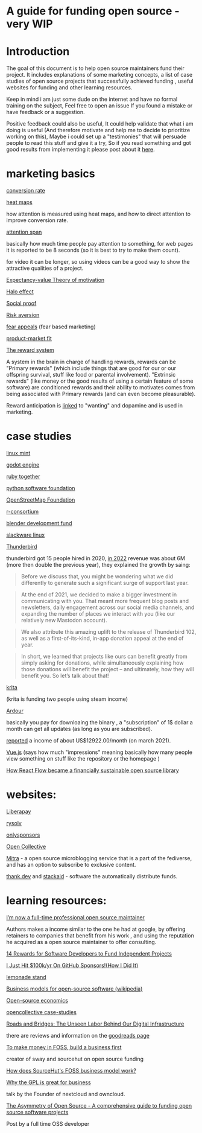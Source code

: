 # A guide for funding open source - very WIP

# Introduction

The goal of this document is to help open source maintainers fund their project. It includes explanations of some marketing concepts, a list of case studies of open source projects that successfully achieved funding , useful websites for funding and other learning resources.

Keep in mind i am just some dude on the internet and have no formal training on the subject, Feel free to open an issue If you found a mistake or have feedback or a suggestion.

Positive feedback could also be useful, It could help validate that what i am doing is useful (And therefore motivate and help me to decide to prioritize working on this), Maybe i could set up a "testimonies" that will persuade people to read this stuff and give it a try, So if you read something and got good results from implementing it please post about it [here](https://github.com/wiki-me/open_source_funding_guide/issues/2).

# marketing basics

[conversion
rate](https://www.optimizely.com/optimization-glossary/conversion-rate/)

[heat
maps](https://onlygrowth.com/blogs/posts/how-to-use-heat-maps-and-eye-tracking-software-to-improve-ux-and-lift-conversion-rates)

how attention is measured using heat maps, and how to direct attention
to improve conversion rate.

[attention
span](https://www.towermarketing.net/blog/winning-the-fight-against-a-website-users-attention-span/)

basically how much time people pay attention to something, for web pages
it is reported to be 8 seconds (so it is best to try to make them
count).

for video it can be longer, so using videos can be a good way to show
the attractive qualities of a project.

[Expectancy-value Theory of
motivation](https://courses.lumenlearning.com/edpsy/chapter/expectancy-value-theory/)

[Halo effect](https://cxl.com/blog/halo-effect/)

[Social proof](https://en.wikipedia.org/wiki/Social_proof)

[Risk
aversion](https://en.wikipedia.org/wiki/Risk_aversion_(psychology))

[fear
appeals](https://www.psychologytoday.com/us/blog/emotional-nourishment/201809/fear-appeals)
(fear based marketing)

[product-market fit](https://en.wikipedia.org/wiki/Product/market_fit)

[The reward system](https://en.wikipedia.org/wiki/Reward_system)

A system in the brain in charge of handling rewards, rewards can be
\"Primary rewards\" (which include things that are good for our or our
offspring survival, stuff like food or parental involvement).
\"Extrinsic rewards\" (like money or the good results of using a certain
feature of some software) are conditioned rewards and their ability to
motivates comes from being associated with Primary rewards (and can even
become pleasurable).

Reward anticipation is
[linked](https://liveinnovation.org/dopamine-more-than-pleasure-the-secret-is-the-anticipation-of-a-reward/)
to \"wanting\" and dopamine and is used in marketing.

# case studies

[linux mint](https://linuxmint.com/)

[godot engine](https://godotengine.org/)

[ruby together](https://rubytogether.org/)

[python software foundation](https://www.python.org/psf/)

[OpenStreetMap
Foundation](https://wiki.osmfoundation.org/wiki/Main_Page)

[r-consortium](https://www.r-consortium.org/about)

[blender development fund](https://fund.blender.org/)

[slackware linux](https://www.patreon.com/slackwarelinux)

[Thunderbird](https://groups.google.com/g/tb-planning/c/-jbmYvYdX1g)

thunderbird got 15 people hired in 2020, [in 2022](https://blog.thunderbird.net/2023/05/thunderbird-is-thriving-our-2022-financial-report/) revenue was about 6M (more then double the previous year), they explained the growth by saing:  

>Before we discuss that, you might be wondering what we did differently to generate such a significant surge of support last year. 

>At the end of 2021, we decided to make a bigger investment in communicating with you. That meant more frequent blog posts and newsletters, daily engagement across our social media channels, and expanding the number of places we interact with you (like our relatively new Mastodon account). 

>We also attribute this amazing uplift to the release of Thunderbird 102, as well as a first-of-its-kind, in-app donation appeal at the end of year. 

>In short, we learned that projects like ours can benefit greatly from simply asking for donations, while simultaneously explaining how those donations will benefit the project – and ultimately, how they will benefit you. So let’s talk about that! 



[krita](https://krita.org/en/item/the-inside-view-how-krita-is-developed/)

(krita is funding two people using steam income)

[Ardour](https://community.ardour.org/download)

basically you pay for downloaing the binary , a \"subscription\" of 1\$
dollar a month can get all updates (as long as you are subscribed).

[reported](https://discourse.ardour.org/) a income of about
US\$12922.00/month (on march 2021).

[Vue.js](https://www.patreon.com/evanyou) (says how much \"impressions\"
meaning basically how many people view something on stuff like the
repository or the homepage )

[How React Flow became a financially sustainable open source library](https://reactflow.dev/blog/asking-for-money-for-open-source/)

# websites:

[Liberapay](https://liberapay.com/)

[rysolv](https://www.rysolv.com/)

[onlysponsors](https://onlysponsors.dev/)

[Open Collective](https://opencollective.com/)

[Mitra](https://codeberg.org/silverpill/mitra) - a open source microblogging service that is a part of the fediverse, and has an option to subscribe to exclusive content.

[thank.dev](https://thanks.dev/) and [stackaid](https://www.stackaid.us/) - software the automatically distribute funds.

# learning resources:

[I’m now a full-time professional open source maintainer](https://words.filippo.io/full-time-maintainer/)

Authors makes a income similar to the one he had at google, by offering retainers to companies that benefit from his work , and using the reputation he acquired as a open source maintainer to offer consulting.

[14 Rewards for Software Developers to Fund Independent
Projects](https://blog.patreon.com/rewards-software-developers)

[I Just Hit \$100k/yr On GitHub Sponsors!(How I Did
It)](https://calebporzio.com/i-just-hit-dollar-100000yr-on-github-sponsors-heres-how-i-did-it)

[lemonade stand](https://github.com/nayafia/lemonade-stand)

[Business models for open-source software
(wikipedia)](https://en.wikipedia.org/wiki/Business_models_for_open-source_software)

[Open-source
economics](https://en.wikipedia.org/wiki/Open-source_economics)

[opencollective
case-studies](https://blog.opencollective.com/tag/case-studies/)

[ Roads and Bridges: The Unseen Labor Behind Our Digital Infrastructure
](https://www.fordfoundation.org/media/2976/roads-and-bridges-the-unseen-labor-behind-our-digital-infrastructure.pdf)

there are reviews and information on the [goodreads
page](https://www.goodreads.com/book/show/32317627-roads-and-bridges)

[To make money in FOSS, build a business
first](https://drewdevault.com/2021/03/03/To-make-money-in-FOSS-build-a-business.html)

creator of sway and sourcehut on open source funding

[How does SourceHut's FOSS business model work?](https://sourcehut.org/blog/2022-01-09-how-does-our-business-work/)

[Why the GPL is great for
business](https://archive.fosdem.org/2020/schedule/event/gpl_and_business/)

talk by the Founder of nextcloud and owncloud.

[The Asymmetry of Open Source - A comprehensive guide to funding open source software projects](https://matt.life/writing/the-asymmetry-of-open-source)

Post by a full time OSS developer

